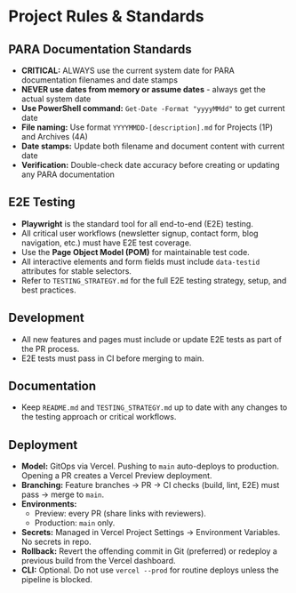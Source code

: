 # Project Rules & Standards

## PARA Documentation Standards
- **CRITICAL:** ALWAYS use the current system date for PARA documentation filenames and date stamps
- **NEVER use dates from memory or assume dates** - always get the actual system date
- **Use PowerShell command:** `Get-Date -Format "yyyyMMdd"` to get current date
- **File naming:** Use format `YYYYMMDD-[description].md` for Projects (1P) and Archives (4A)
- **Date stamps:** Update both filename and document content with current date
- **Verification:** Double-check date accuracy before creating or updating any PARA documentation

## E2E Testing
- **Playwright** is the standard tool for all end-to-end (E2E) testing.
- All critical user workflows (newsletter signup, contact form, blog navigation, etc.) must have E2E test coverage.
- Use the **Page Object Model (POM)** for maintainable test code.
- All interactive elements and form fields must include `data-testid` attributes for stable selectors.
- Refer to `TESTING_STRATEGY.md` for the full E2E testing strategy, setup, and best practices.

## Development
- All new features and pages must include or update E2E tests as part of the PR process.
- E2E tests must pass in CI before merging to main.

## Documentation
- Keep `README.md` and `TESTING_STRATEGY.md` up to date with any changes to the testing approach or critical workflows. 

## Deployment
- **Model:** GitOps via Vercel. Pushing to `main` auto-deploys to production. Opening a PR creates a Vercel Preview deployment.
- **Branching:** Feature branches → PR → CI checks (build, lint, E2E) must pass → merge to `main`.
- **Environments:**
  - Preview: every PR (share links with reviewers).
  - Production: `main` only.
- **Secrets:** Managed in Vercel Project Settings → Environment Variables. No secrets in repo.
- **Rollback:** Revert the offending commit in Git (preferred) or redeploy a previous build from the Vercel dashboard.
- **CLI:** Optional. Do not use `vercel --prod` for routine deploys unless the pipeline is blocked.
